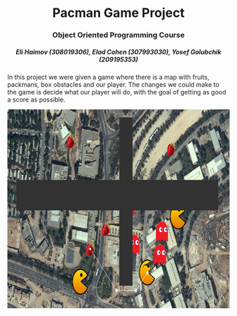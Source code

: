 <h1 align="center">
  Pacman Game Project
</h1>
<h3 align="center">
  Object Oriented Programming Course
</h3>
<h5 align="center">
  Eli Haimov (308019306), Elad Cohen (307993030), Yosef Golubchik (209195353)
</h5>

<p>
  In this project we were given a game where there is a map with fruits, packmans, box obstacles and our player.
  The changes we could make to the game is decide what our player will do, with the goal of getting as good a score as possible.
</p>

<p align="center">
  <img width="779" height="451" src="https://github.com/JosephGolubchik/Ex4_OOP/blob/master/Capture.PNG?raw=true">
</p>
